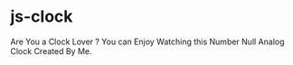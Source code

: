 # js-clock
Are You a Clock Lover ? You can Enjoy Watching this Number Null Analog Clock Created By Me.
